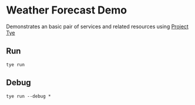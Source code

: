 # Weather Forecast Demo

Demonstrates an basic pair of services and related resources using [Project Tye](https://github.com/dotnet/tye)

## Run

```
tye run
```

## Debug

```
tye run --debug *
```
